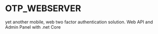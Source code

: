 # OTP_WEBSERVER
yet another mobile, web two factor authentication solution. Web API and Admin Panel with .net Core
